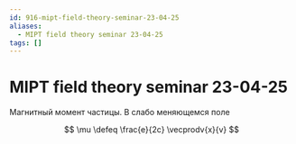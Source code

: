 ```yaml
---
id: 916-mipt-field-theory-seminar-23-04-25
aliases:
  - MIPT field theory seminar 23-04-25
tags: []
---
```


# MIPT field theory seminar 23-04-25

Магнитный момент частицы.
В слабо меняющемся поле

$$
\mu \defeq \frac{e}{2c} \vecprodv{x}{v}
$$

